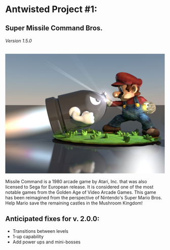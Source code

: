 # Antwisted Project #1:
## Super Missile Command Bros.
###### Version 1.5.0
![Mario Versus Bullet](./img/mario_versus_bullet.jpg)

Missile Command is a 1980 arcade game by Atari, Inc. that was also licensed to Sega for European release. It is considered one of the most notable games from the Golden Age of Video Arcade Games. This game has been reimagined from the perspective of Nintendo's Super Mario Bros. Help Mario save the remaining castles in the Mushroom Kingdom!

## Anticipated fixes for v. 2.0.0:
- Transitions between levels
- 1-up capability
- Add power ups and mini-bosses